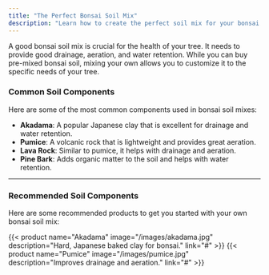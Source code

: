 ```yaml
---
title: "The Perfect Bonsai Soil Mix"
description: "Learn how to create the perfect soil mix for your bonsai tree to ensure it thrives."
---
```


A good bonsai soil mix is crucial for the health of your tree. It needs to provide good drainage, aeration, and water retention. While you can buy pre-mixed bonsai soil, mixing your own allows you to customize it to the specific needs of your tree.

### Common Soil Components

Here are some of the most common components used in bonsai soil mixes:

*   **Akadama**: A popular Japanese clay that is excellent for drainage and water retention.
*   **Pumice**: A volcanic rock that is lightweight and provides great aeration.
*   **Lava Rock**: Similar to pumice, it helps with drainage and aeration.
*   **Pine Bark**: Adds organic matter to the soil and helps with water retention.

---

### Recommended Soil Components

Here are some recommended products to get you started with your own bonsai soil mix:

{{< product name="Akadama" image="/images/akadama.jpg" description="Hard, Japanese baked clay for bonsai." link="#" >}}
{{< product name="Pumice" image="/images/pumice.jpg" description="Improves drainage and aeration." link="#" >}}